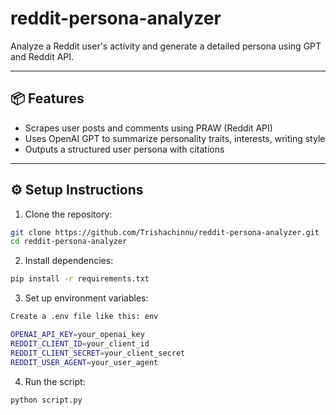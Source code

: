 # reddit-persona-analyzer

Analyze a Reddit user's activity and generate a detailed persona using GPT and Reddit API.

---

## 📦 Features
- Scrapes user posts and comments using PRAW (Reddit API)
- Uses OpenAI GPT to summarize personality traits, interests, writing style
- Outputs a structured user persona with citations

---

## ⚙️ Setup Instructions

1. Clone the repository:
```bash
git clone https://github.com/Trishachinnu/reddit-persona-analyzer.git
cd reddit-persona-analyzer
```
2. Install dependencies:
```bash
pip install -r requirements.txt
```
3. Set up environment variables:
```bash
Create a .env file like this: env

OPENAI_API_KEY=your_openai_key
REDDIT_CLIENT_ID=your_client_id
REDDIT_CLIENT_SECRET=your_client_secret
REDDIT_USER_AGENT=your_user_agent
```
4. Run the script:
```bash
python script.py
```
